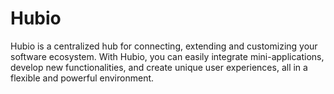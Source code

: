 # Hubio
Hubio is a centralized hub for connecting, extending and customizing your software ecosystem. With Hubio, you can easily integrate mini-applications, develop new functionalities, and create unique user experiences, all in a flexible and powerful environment.
